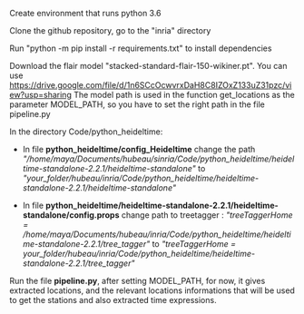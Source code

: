 
Create environment that runs python 3.6


Clone the github repository, go to the "inria" directory


Run "python -m pip install -r requirements.txt" to install dependencies


Download the flair model "stacked-standard-flair-150-wikiner.pt". You can use https://drive.google.com/file/d/1n6SCcOcwvrxDaH8C8IZOxZ133uZ31pzc/view?usp=sharing
The model path is used in the function get_locations as the parameter MODEL_PATH, so you have
to set the right path in the file pipeline.py


In the directory Code/python_heideltime:
  - In file **python_heideltime/config_Heideltime** change the path *"/home/maya/Documents/hubeau/sinria/Code/python_heideltime/heideltime-standalone-2.2.1/heideltime-standalone"*
    to  *"your_folder/hubeau/inria/Code/python_heideltime/heideltime-standalone-2.2.1/heideltime-standalone"*
    

  - In file **python_heideltime/heideltime-standalone-2.2.1/heideltime-standalone/config.props**
     change path to treetagger :
    *"treeTaggerHome = /home/maya/Documents/hubeau/inria/Code/python_heideltime/heideltime-standalone-2.2.1/tree_tagger"* to
    *"treeTaggerHome = your_folder/hubeau/inria/Code/python_heideltime/heideltime-standalone-2.2.1/tree_tagger"*

Run the file **pipeline.py**, after setting MODEL_PATH,
 for now, it gives extracted locations, and the relevant locations informations that will be used to get the stations and 
   also extracted time expressions.